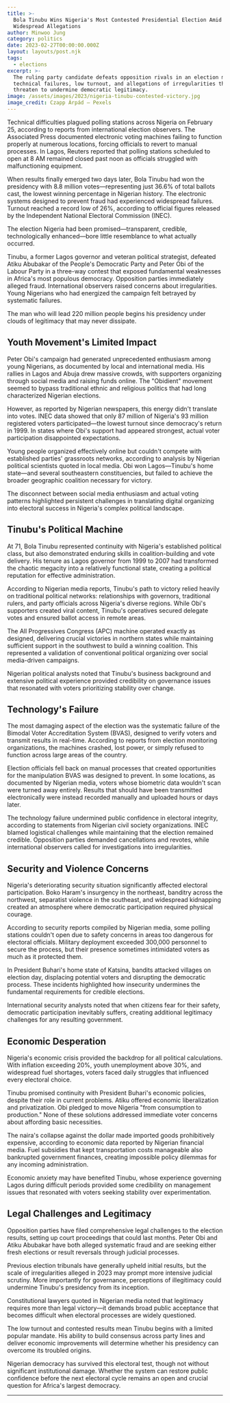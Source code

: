 ```yaml
---
title: >-
  Bola Tinubu Wins Nigeria's Most Contested Presidential Election Amid
  Widespread Allegations
author: Minwoo Jung
category: politics
date: 2023-02-27T00:00:00.000Z
layout: layouts/post.njk
tags:
  - elections
excerpt: >-
  The ruling party candidate defeats opposition rivals in an election marked by
  technical failures, low turnout, and allegations of irregularities that
  threaten to undermine democratic legitimacy.
image: /assets/images/2023/nigeria-tinubu-contested-victory.jpg
image_credit: Czapp Árpád — Pexels
---
```


Technical difficulties plagued polling stations across Nigeria on February 25, according to reports from international election observers. The Associated Press documented electronic voting machines failing to function properly at numerous locations, forcing officials to revert to manual processes. In Lagos, Reuters reported that polling stations scheduled to open at 8 AM remained closed past noon as officials struggled with malfunctioning equipment.

When results finally emerged two days later, Bola Tinubu had won the presidency with 8.8 million votes—representing just 36.6% of total ballots cast, the lowest winning percentage in Nigerian history. The electronic systems designed to prevent fraud had experienced widespread failures. Turnout reached a record low of 26%, according to official figures released by the Independent National Electoral Commission (INEC).

The election Nigeria had been promised—transparent, credible, technologically enhanced—bore little resemblance to what actually occurred.

Tinubu, a former Lagos governor and veteran political strategist, defeated Atiku Abubakar of the People's Democratic Party and Peter Obi of the Labour Party in a three-way contest that exposed fundamental weaknesses in Africa's most populous democracy. Opposition parties immediately alleged fraud. International observers raised concerns about irregularities. Young Nigerians who had energized the campaign felt betrayed by systematic failures.

The man who will lead 220 million people begins his presidency under clouds of legitimacy that may never dissipate.

## Youth Movement's Limited Impact

Peter Obi's campaign had generated unprecedented enthusiasm among young Nigerians, as documented by local and international media. His rallies in Lagos and Abuja drew massive crowds, with supporters organizing through social media and raising funds online. The "Obidient" movement seemed to bypass traditional ethnic and religious politics that had long characterized Nigerian elections.

However, as reported by Nigerian newspapers, this energy didn't translate into votes. INEC data showed that only 87 million of Nigeria's 93 million registered voters participated—the lowest turnout since democracy's return in 1999. In states where Obi's support had appeared strongest, actual voter participation disappointed expectations.

Young people organized effectively online but couldn't compete with established parties' grassroots networks, according to analysis by Nigerian political scientists quoted in local media. Obi won Lagos—Tinubu's home state—and several southeastern constituencies, but failed to achieve the broader geographic coalition necessary for victory.

The disconnect between social media enthusiasm and actual voting patterns highlighted persistent challenges in translating digital organizing into electoral success in Nigeria's complex political landscape.

## Tinubu's Political Machine

At 71, Bola Tinubu represented continuity with Nigeria's established political class, but also demonstrated enduring skills in coalition-building and vote delivery. His tenure as Lagos governor from 1999 to 2007 had transformed the chaotic megacity into a relatively functional state, creating a political reputation for effective administration.

According to Nigerian media reports, Tinubu's path to victory relied heavily on traditional political networks: relationships with governors, traditional rulers, and party officials across Nigeria's diverse regions. While Obi's supporters created viral content, Tinubu's operatives secured delegate votes and ensured ballot access in remote areas.

The All Progressives Congress (APC) machine operated exactly as designed, delivering crucial victories in northern states while maintaining sufficient support in the southwest to build a winning coalition. This represented a validation of conventional political organizing over social media-driven campaigns.

Nigerian political analysts noted that Tinubu's business background and extensive political experience provided credibility on governance issues that resonated with voters prioritizing stability over change.

## Technology's Failure

The most damaging aspect of the election was the systematic failure of the Bimodal Voter Accreditation System (BVAS), designed to verify voters and transmit results in real-time. According to reports from election monitoring organizations, the machines crashed, lost power, or simply refused to function across large areas of the country.

Election officials fell back on manual processes that created opportunities for the manipulation BVAS was designed to prevent. In some locations, as documented by Nigerian media, voters whose biometric data wouldn't scan were turned away entirely. Results that should have been transmitted electronically were instead recorded manually and uploaded hours or days later.

The technology failure undermined public confidence in electoral integrity, according to statements from Nigerian civil society organizations. INEC blamed logistical challenges while maintaining that the election remained credible. Opposition parties demanded cancellations and revotes, while international observers called for investigations into irregularities.

## Security and Violence Concerns

Nigeria's deteriorating security situation significantly affected electoral participation. Boko Haram's insurgency in the northeast, banditry across the northwest, separatist violence in the southeast, and widespread kidnapping created an atmosphere where democratic participation required physical courage.

According to security reports compiled by Nigerian media, some polling stations couldn't open due to safety concerns in areas too dangerous for electoral officials. Military deployment exceeded 300,000 personnel to secure the process, but their presence sometimes intimidated voters as much as it protected them.

In President Buhari's home state of Katsina, bandits attacked villages on election day, displacing potential voters and disrupting the democratic process. These incidents highlighted how insecurity undermines the fundamental requirements for credible elections.

International security analysts noted that when citizens fear for their safety, democratic participation inevitably suffers, creating additional legitimacy challenges for any resulting government.

## Economic Desperation

Nigeria's economic crisis provided the backdrop for all political calculations. With inflation exceeding 20%, youth unemployment above 30%, and widespread fuel shortages, voters faced daily struggles that influenced every electoral choice.

Tinubu promised continuity with President Buhari's economic policies, despite their role in current problems. Atiku offered economic liberalization and privatization. Obi pledged to move Nigeria "from consumption to production." None of these solutions addressed immediate voter concerns about affording basic necessities.

The naira's collapse against the dollar made imported goods prohibitively expensive, according to economic data reported by Nigerian financial media. Fuel subsidies that kept transportation costs manageable also bankrupted government finances, creating impossible policy dilemmas for any incoming administration.

Economic anxiety may have benefited Tinubu, whose experience governing Lagos during difficult periods provided some credibility on management issues that resonated with voters seeking stability over experimentation.

## Legal Challenges and Legitimacy

Opposition parties have filed comprehensive legal challenges to the election results, setting up court proceedings that could last months. Peter Obi and Atiku Abubakar have both alleged systematic fraud and are seeking either fresh elections or result reversals through judicial processes.

Previous election tribunals have generally upheld initial results, but the scale of irregularities alleged in 2023 may prompt more intensive judicial scrutiny. More importantly for governance, perceptions of illegitimacy could undermine Tinubu's presidency from its inception.

Constitutional lawyers quoted in Nigerian media noted that legitimacy requires more than legal victory—it demands broad public acceptance that becomes difficult when electoral processes are widely questioned.

The low turnout and contested results mean Tinubu begins with a limited popular mandate. His ability to build consensus across party lines and deliver economic improvements will determine whether his presidency can overcome its troubled origins.

Nigerian democracy has survived this electoral test, though not without significant institutional damage. Whether the system can restore public confidence before the next electoral cycle remains an open and crucial question for Africa's largest democracy.

---
